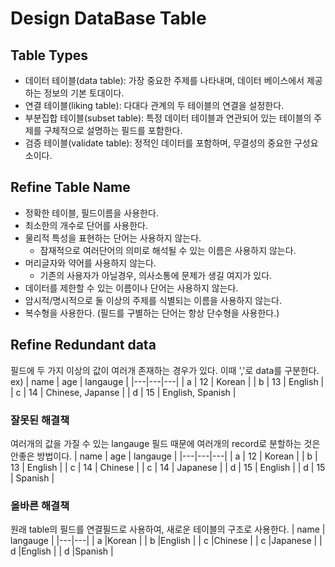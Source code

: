 # Design DataBase Table

## Table Types

- 데이터 테이블(data table): 가장 중요한 주제를 나타내며, 데이터 베이스에서 제공하는 정보의 기본 토대이다.
- 연결 테이블(liking table): 다대다 관계의 두 테이블의 연결을 설정한다. 
- 부분집합 테이블(subset table): 특정 데이터 테이블과 연관되어 있는 테이블의 주제를 구체적으로 설명하는 필드를 포함한다. 
- 검증 테이블(validate table): 정적인 데이터를 포함하며, 무결성의 중요한 구성요소이다.

## Refine Table Name

- 정확한 테이블, 필드이름을 사용한다.
- 최소한의 개수로 단어를 사용한다.
- 물리적 특성을 표현하는 단어는 사용하지 않는다.
  - 잠재적으로 여러단어의 의미로 해석될 수 있는 이름은 사용하지 않는다.
- 머리글자와 약어를 사용하지 않는다.
  - 기존의 사용자가 아닐경우, 의사소통에 문제가 생길 여지가 있다.
- 데이터를 제한할 수 있는 이름이나 단어는 사용하지 않는다.
- 암시적/명시적으로 둘 이상의 주제를 식별되는 이름을 사용하지 않는다.
- 복수형을 사용한다. (필드를 구별하는 단어는 항상 단수형을 사용한다.)

## Refine Redundant data

필드에 두 가지 이상의 값이 여러개 존재하는 경우가 있다. 이때 ','로 data를 구분한다.
ex)
| name | age | langauge |
|---|---|---|
| a | 12 | Korean |
| b | 13 | English |
| c | 14 | Chinese, Japanse |
| d | 15 | English, Spanish |

### 잘못된 해결책

여러개의 값을 가질 수 있는 langauge 필드 때문에 여러개의 record로 분할하는 것은 안좋은 방법이다.
| name | age | langauge |
|---|---|---|
| a | 12 | Korean |
| b | 13 | English |
| c | 14 | Chinese |
| c | 14 | Japanese |
| d | 15 | English |
| d | 15 | Spanish |

### 올바른 해결책

원래 table의 필드를 연결필드로 사용하여, 새로운 테이블의 구조로 사용한다.
| name | langauge |
|---|---|
| a |Korean |
| b |English |
| c |Chinese |
| c |Japanese |
| d |English |
| d |Spanish |
